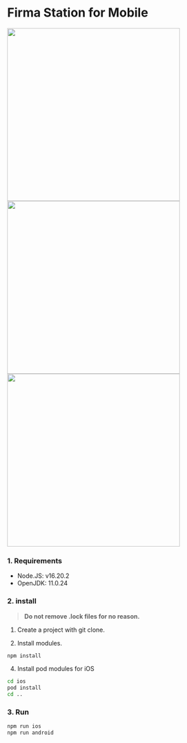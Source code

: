 # Firma Station for Mobile

<div style={{display: flex}}>
<img height="400" src="https://user-images.githubusercontent.com/93243647/150078237-194c5fd9-ae78-4d3b-bf7c-9b7539758099.png">
<img height="400" src="https://user-images.githubusercontent.com/93243647/150078250-e5220add-2af0-4a28-a6cb-fe52c98fa414.png">
<img height="400" src="https://user-images.githubusercontent.com/93243647/150078252-cc64d88f-f33e-47c2-b933-7f48af9b6bc4.png">
<div>

### 1. Requirements

-   Node.JS: v16.20.2
-   OpenJDK: 11.0.24

### 2. install

> **Do not remove .lock files for no reason.**

1. Create a project with git clone.

2. Install modules.

```bash
npm install
```

4. Install pod modules for iOS

```bash
cd ios
pod install
cd ..
```

### 3. Run

```bash
npm run ios
npm run android
```
